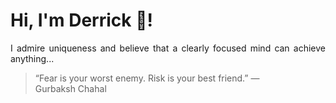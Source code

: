# Hi, I'm Derrick 👋!
<p align="justify">I admire uniqueness and believe that a clearly focused mind can achieve anything...</p> 
<!-- #quote-start -->
<blockquote>&ldquo;Fear is your worst enemy. Risk is your best friend.&rdquo; &mdash; <footer>Gurbaksh Chahal</footer></blockquote>
<!-- #quote-end -->
